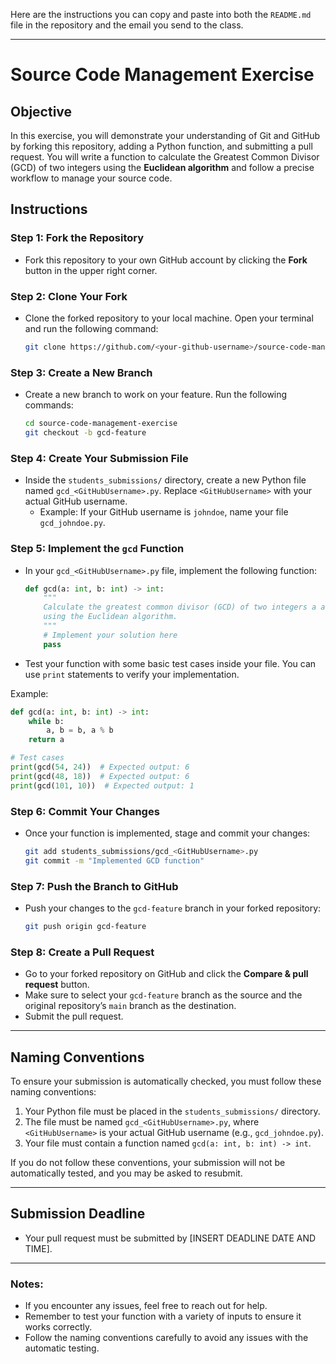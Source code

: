 Here are the instructions you can copy and paste into both the `README.md` file in the repository and the email you send to the class.

---

# Source Code Management Exercise

## Objective
In this exercise, you will demonstrate your understanding of Git and GitHub by forking this repository, adding a Python function, and submitting a pull request. You will write a function to calculate the Greatest Common Divisor (GCD) of two integers using the **Euclidean algorithm** and follow a precise workflow to manage your source code.

## Instructions

### Step 1: Fork the Repository
- Fork this repository to your own GitHub account by clicking the **Fork** button in the upper right corner.

### Step 2: Clone Your Fork
- Clone the forked repository to your local machine. Open your terminal and run the following command:
  ```bash
  git clone https://github.com/<your-github-username>/source-code-management-exercise.git
  ```

### Step 3: Create a New Branch
- Create a new branch to work on your feature. Run the following commands:
  ```bash
  cd source-code-management-exercise
  git checkout -b gcd-feature
  ```

### Step 4: Create Your Submission File
- Inside the `students_submissions/` directory, create a new Python file named `gcd_<GitHubUsername>.py`. Replace `<GitHubUsername>` with your actual GitHub username. 
  - Example: If your GitHub username is `johndoe`, name your file `gcd_johndoe.py`.
  
### Step 5: Implement the `gcd` Function
- In your `gcd_<GitHubUsername>.py` file, implement the following function:
  ```python
  def gcd(a: int, b: int) -> int:
      """
      Calculate the greatest common divisor (GCD) of two integers a and b
      using the Euclidean algorithm.
      """
      # Implement your solution here
      pass
  ```

- Test your function with some basic test cases inside your file. You can use `print` statements to verify your implementation.

Example:
```python
def gcd(a: int, b: int) -> int:
    while b:
        a, b = b, a % b
    return a

# Test cases
print(gcd(54, 24))  # Expected output: 6
print(gcd(48, 18))  # Expected output: 6
print(gcd(101, 10))  # Expected output: 1
```

### Step 6: Commit Your Changes
- Once your function is implemented, stage and commit your changes:
  ```bash
  git add students_submissions/gcd_<GitHubUsername>.py
  git commit -m "Implemented GCD function"
  ```

### Step 7: Push the Branch to GitHub
- Push your changes to the `gcd-feature` branch in your forked repository:
  ```bash
  git push origin gcd-feature
  ```

### Step 8: Create a Pull Request
- Go to your forked repository on GitHub and click the **Compare & pull request** button.
- Make sure to select your `gcd-feature` branch as the source and the original repository’s `main` branch as the destination.
- Submit the pull request.

---

## Naming Conventions
To ensure your submission is automatically checked, you must follow these naming conventions:
1. Your Python file must be placed in the `students_submissions/` directory.
2. The file must be named `gcd_<GitHubUsername>.py`, where `<GitHubUsername>` is your actual GitHub username (e.g., `gcd_johndoe.py`).
3. Your file must contain a function named `gcd(a: int, b: int) -> int`.

If you do not follow these conventions, your submission will not be automatically tested, and you may be asked to resubmit.

---

## Submission Deadline
- Your pull request must be submitted by [INSERT DEADLINE DATE AND TIME].
  
---

### Notes:
- If you encounter any issues, feel free to reach out for help.
- Remember to test your function with a variety of inputs to ensure it works correctly.
- Follow the naming conventions carefully to avoid any issues with the automatic testing.

